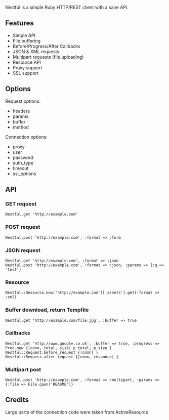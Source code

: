 Nestful is a simple Ruby HTTP/REST client with a sane API. 

## Features

  * Simple API
  * File buffering
  * Before/Progress/After Callbacks
  * JSON & XML requests
  * Multipart requests (file uploading)
  * Resource API
  * Proxy support
  * SSL support

## Options

Request options:

  * headers
  * params
  * buffer
  * method

Connection options:

  * proxy
  * user
  * password
  * auth_type
  * timeout
  * ssl_options

## API
  
### GET request

    Nestful.get 'http://example.com'

### POST request

    Nestful.post 'http://example.com', :format => :form

### JSON request

    Nestful.get 'http://example.com', :format => :json
    Nestful.post 'http://example.com', :format => :json, :params => {:q => 'test'}
  
### Resource

    Nestful::Resource.new('http://example.com')['assets'].get(:format => :xml)

### Buffer download, return Tempfile

    Nestful.get 'http://example.com/file.jpg', :buffer => true

### Callbacks

    Nestful.get 'http://www.google.co.uk', :buffer => true, :progress => Proc.new {|conn, total, size| p total; p size }
    Nestful::Request.before_request {|conn| }
    Nestful::Request.after_request {|conn, response| }

### Multipart post

    Nestful.post 'http://example.com', :format => :multipart, :params => {:file => File.open('README')}

## Credits
  Large parts of the connection code were taken from ActiveResource